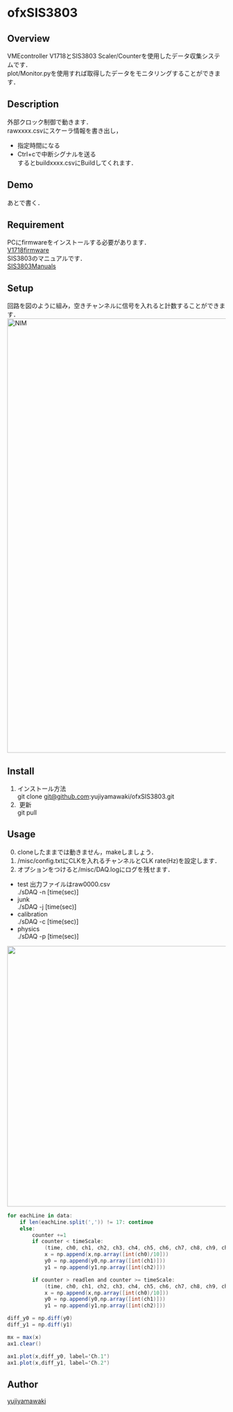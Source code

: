 # ofxSIS3803
## Overview
VMEcontroller V1718とSIS3803 Scaler/Counterを使用したデータ収集システムです．  
plot/Monitor.pyを使用すれば取得したデータをモニタリングすることができます．
## Description
外部クロック制御で動きます．  
rawxxxx.csvにスケーラ情報を書き出し，
- 指定時間になる
- Ctrl+cで中断シグナルを送る  
するとbuildxxxx.csvにBuildしてくれます．  
## Demo
あとで書く．  
## Requirement
PCにfirmwareをインストールする必要があります．  
[V1718firmware](http://www.caen.it/csite/CaenProd.jsp?idmod=417&parent=11)  
SIS3803のマニュアルです．  
[SIS3803Manuals](http://dasdevpc.triumf.ca/online/manuals/vme/sis3803.pdf)  
## Setup
回路を図のように組み，空きチャンネルに信号を入れると計数することができます．
<img width="1000" alt="NIM" src="https://user-images.githubusercontent.com/23188436/54983798-e2f58f80-4ff0-11e9-9cbe-884d5a190f40.png">
## Install
1. インストール方法  
git clone git@github.com:yujiyamawaki/ofxSIS3803.git  
2.  更新  
git pull  
## Usage
0. cloneしたままでは動きません，makeしましょう．
1. /misc/config.txtにCLKを入れるチャンネルとCLK rate(Hz)を設定します．  
2. オプションをつけると/misc/DAQ.logにログを残せます．  
- test 出力ファイルはraw0000.csv  
./sDAQ -n [time(sec)]  
- junk  
./sDAQ -j [time(sec)]  
- calibration  
./sDAQ -c [time(sec)]  
- physics  
./sDAQ -p [time(sec)]  
<img src="https://user-images.githubusercontent.com/23188436/54976528-ff3c0100-4fdd-11e9-818d-b5b8968a093c.jpeg" width="600px">

````csharp
for eachLine in data:
    if len(eachLine.split(',')) != 17: continue
    else:
        counter +=1
        if counter < timeScale:
            (time, ch0, ch1, ch2, ch3, ch4, ch5, ch6, ch7, ch8, ch9, ch10, ch11, ch12, ch13, ch14, ch15) = eachLine.split(',')
            x = np.append(x,np.array([int(ch0)/10]))
            y0 = np.append(y0,np.array([int(ch1)]))
            y1 = np.append(y1,np.array([int(ch2)]))

        if counter > readlen and counter >= timeScale:
            (time, ch0, ch1, ch2, ch3, ch4, ch5, ch6, ch7, ch8, ch9, ch10, ch11, ch12, ch13, ch14, ch15) = eachLine.split(',')
            x = np.append(x,np.array([int(ch0)/10]))
            y0 = np.append(y0,np.array([int(ch1)]))
            y1 = np.append(y1,np.array([int(ch2)]))

diff_y0 = np.diff(y0)
diff_y1 = np.diff(y1)

mx = max(x)
ax1.clear()

ax1.plot(x,diff_y0, label='Ch.1')
ax1.plot(x,diff_y1, label='Ch.2')
````
## Author
[yujiyamawaki](https://github.com/yujiyamawaki)  
